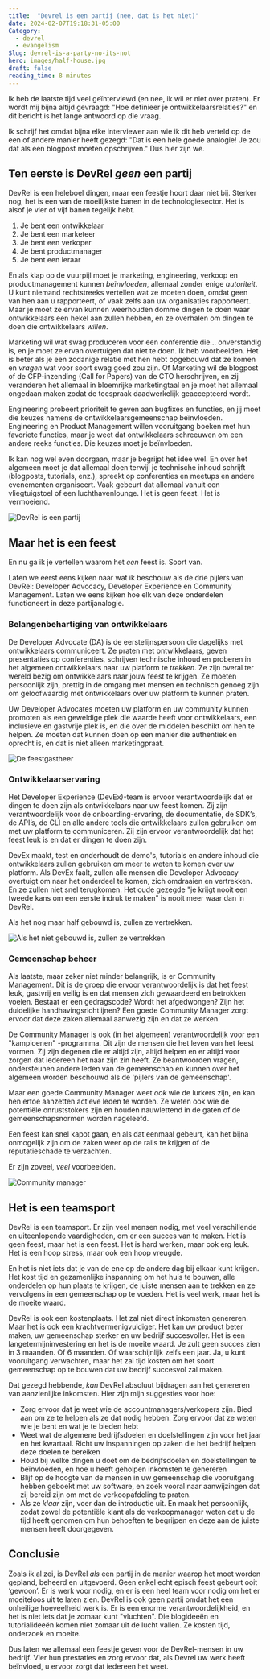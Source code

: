 ```yaml
---
title:  "Devrel is een partij (nee, dat is het niet)"
date: 2024-02-07T19:18:31-05:00
Category:
  - devrel
  - evangelism
Slug: devrel-is-a-party-no-its-not
hero: images/half-house.jpg
draft: false
reading_time: 8 minutes
---
```


Ik heb de laatste tijd veel geïnterviewd (en nee, ik wil er niet over praten). Er wordt mij bijna altijd gevraagd: "Hoe definieer je ontwikkelaarsrelaties?" en dit bericht is het lange antwoord op die vraag.

Ik schrijf het omdat bijna elke interviewer aan wie ik dit heb verteld op de een of andere manier heeft gezegd: "Dat is een hele goede analogie! Je zou dat als een blogpost moeten opschrijven." Dus hier zijn we.

## Ten eerste is DevRel _geen_ een partij

DevRel is een heleboel dingen, maar een feestje hoort daar niet bij. Sterker nog, het is een van de moeilijkste banen in de technologiesector. Het is alsof je vier of vijf banen tegelijk hebt.
1. Je bent een ontwikkelaar
2. Je bent een marketeer
3. Je bent een verkoper
4. Je bent productmanager
5. Je bent een leraar

En als klap op de vuurpijl moet je marketing, engineering, verkoop en productmanagement kunnen *beïnvloeden*, allemaal zonder enige *autoriteit*. U kunt niemand rechtstreeks vertellen wat ze moeten doen, omdat geen van hen aan u rapporteert, of vaak zelfs aan uw organisaties rapporteert. Maar je moet ze ervan kunnen weerhouden domme dingen te doen waar ontwikkelaars een hekel aan zullen hebben, en ze overhalen om dingen te doen die ontwikkelaars *willen*.

Marketing wil wat swag produceren voor een conferentie die... onverstandig is, en je moet ze ervan overtuigen dat niet te doen. Ik heb voorbeelden. Het is beter als je een zodanige relatie met hen hebt opgebouwd dat ze komen en *vragen* wat voor soort swag goed zou zijn. Of Marketing wil de blogpost of de CFP-inzending (Call for Papers) van de CTO herschrijven, en zij veranderen het allemaal in bloemrijke marketingtaal en je moet het allemaal ongedaan maken zodat de toespraak daadwerkelijk geaccepteerd wordt.

Engineering probeert prioriteit te geven aan bugfixes en functies, en jij moet die keuzes namens de ontwikkelaarsgemeenschap beïnvloeden. Engineering en Product Management willen vooruitgang boeken met hun favoriete functies, maar je weet dat ontwikkelaars schreeuwen om een andere reeks functies. Die keuzes moet je beïnvloeden.

Ik kan nog wel even doorgaan, maar je begrijpt het idee wel. En over het algemeen moet je dat allemaal doen terwijl je technische inhoud schrijft (blogposts, tutorials, enz.), spreekt op conferenties en meetups en andere evenementen organiseert. Vaak gebeurt dat allemaal vanuit een vliegtuigstoel of een luchthavenlounge. Het is geen feest. Het is vermoeiend.

![DevRel is een partij](images/IMG_5406.png)

## Maar het is een feest

En nu ga ik je vertellen waarom het *een* feest is. Soort van.

Laten we eerst eens kijken naar wat ik beschouw als de drie pijlers van DevRel: Developer Advocacy, Developer Experience en Community Management. Laten we eens kijken hoe elk van deze onderdelen functioneert in deze partijanalogie.

### Belangenbehartiging van ontwikkelaars

De Developer Advocate (DA) is de eerstelijnspersoon die dagelijks met ontwikkelaars communiceert. Ze praten met ontwikkelaars, geven presentaties op conferenties, schrijven technische inhoud en proberen in het algemeen ontwikkelaars naar uw platform te *trekken*. Ze zijn overal ter wereld bezig om ontwikkelaars naar jouw feest te krijgen. Ze moeten persoonlijk zijn, prettig in de omgang met mensen en technisch genoeg zijn om geloofwaardig met ontwikkelaars over uw platform te kunnen praten.

Uw Developer Advocates moeten uw platform en uw community kunnen promoten als een geweldige plek die waarde heeft voor ontwikkelaars, een inclusieve en gastvrije plek is, en die over de middelen beschikt om hen te helpen. Ze moeten dat kunnen doen op een manier die authentiek en oprecht is, en dat is niet alleen marketingpraat.

![De feestgastheer](images/istockphoto-814293028-612x612.jpg)

### Ontwikkelaarservaring

Het Developer Experience (DevEx)-team is ervoor verantwoordelijk dat er dingen te doen zijn als ontwikkelaars naar uw feest komen. Zij zijn verantwoordelijk voor de onboarding-ervaring, de documentatie, de SDK’s, de API’s, de CLI en alle andere tools die ontwikkelaars zullen gebruiken om met uw platform te communiceren. Zij zijn ervoor verantwoordelijk dat het feest leuk is en dat er dingen te doen zijn.

DevEx maakt, test en onderhoudt de demo's, tutorials en andere inhoud die ontwikkelaars zullen gebruiken om meer te weten te komen over uw platform. Als DevEx faalt, zullen alle mensen die Developer Advocacy overtuigt om naar het onderdeel te komen, zich omdraaien en vertrekken. En ze zullen niet snel terugkomen. Het oude gezegde "je krijgt nooit een tweede kans om een eerste indruk te maken" is nooit meer waar dan in DevRel.

Als het nog maar half gebouwd is, zullen ze vertrekken.

![Als het niet gebouwd is, zullen ze vertrekken](images/half-built.jpg)

### Gemeenschap beheer

Als laatste, maar zeker niet minder belangrijk, is er Community Management. Dit is de groep die ervoor verantwoordelijk is dat het feest leuk, gastvrij en veilig is en dat mensen zich gewaardeerd en betrokken voelen. Bestaat er een gedragscode? Wordt het afgedwongen? Zijn het duidelijke handhavingsrichtlijnen? Een goede Community Manager zorgt ervoor dat deze zaken allemaal aanwezig zijn en dat ze werken.

De Community Manager is ook (in het algemeen) verantwoordelijk voor een "kampioenen" -programma. Dit zijn de mensen die het leven van het feest vormen. Zij zijn degenen die er altijd zijn, altijd helpen en er altijd voor zorgen dat iedereen het naar zijn zin heeft. Ze beantwoorden vragen, ondersteunen andere leden van de gemeenschap en kunnen over het algemeen worden beschouwd als de 'pijlers van de gemeenschap'.

Maar een goede Community Manager weet *ook* wie de lurkers zijn, en kan hen ertoe aanzetten actieve leden te worden. Ze weten ook wie de potentiële onruststokers zijn en houden nauwlettend in de gaten of de gemeenschapsnormen worden nageleefd.

Een feest kan snel kapot gaan, en als dat eenmaal gebeurt, kan het bijna onmogelijk zijn om de zaken weer op de rails te krijgen of de reputatieschade te verzachten.

Er zijn zoveel, *veel* voorbeelden.

![Community manager](images/stones.jpg)

## Het is een teamsport

DevRel is een teamsport. Er zijn veel mensen nodig, met veel verschillende en uiteenlopende vaardigheden, om er een succes van te maken. Het is geen feest, maar het is een feest. Het is hard werken, maar ook erg leuk. Het is een hoop stress, maar ook een hoop vreugde.

En het is niet iets dat je van de ene op de andere dag bij elkaar kunt krijgen. Het kost tijd en gezamenlijke inspanning om het huis te bouwen, alle onderdelen op hun plaats te krijgen, de juiste mensen aan te trekken en ze vervolgens in een gemeenschap op te voeden. Het is veel werk, maar het is de moeite waard.

DevRel is ook een kostenplaats. Het zal niet direct inkomsten genereren. Maar het is ook een krachtvermenigvuldiger. Het kan uw product beter maken, uw gemeenschap sterker en uw bedrijf succesvoller. Het is een langetermijninvestering en het is de moeite waard. Je zult geen succes zien in 3 maanden. Of 6 maanden. Of waarschijnlijk zelfs een jaar. Ja, u kunt vooruitgang verwachten, maar het zal tijd kosten om het soort gemeenschap op te bouwen dat uw bedrijf succesvol zal maken.

Dat gezegd hebbende, *kan* DevRel absoluut bijdragen aan het genereren van aanzienlijke inkomsten. Hier zijn mijn suggesties voor hoe:
- Zorg ervoor dat je weet wie de accountmanagers/verkopers zijn. Bied aan om ze te helpen als ze dat nodig hebben. Zorg ervoor dat ze weten wie je bent en wat je te bieden hebt
- Weet wat de algemene bedrijfsdoelen en doelstellingen zijn voor het jaar en het kwartaal. Richt uw inspanningen op zaken die het bedrijf helpen deze doelen te bereiken
- Houd bij welke dingen u doet om de bedrijfsdoelen en doelstellingen te beïnvloeden, en hoe u heeft geholpen inkomsten te genereren
- Blijf op de hoogte van de mensen in uw gemeenschap die vooruitgang hebben geboekt met uw software, en zoek vooral naar aanwijzingen dat zij bereid zijn om met de verkoopafdeling te praten.
- Als ze *klaar* zijn, voer dan de introductie uit. En maak het persoonlijk, zodat zowel de potentiële klant als de verkoopmanager weten dat u de tijd heeft genomen om hun behoeften te begrijpen en deze aan de juiste mensen heeft doorgegeven.

## Conclusie

Zoals ik al zei, is DevRel *als* een partij in de manier waarop het moet worden gepland, beheerd en uitgevoerd. Geen enkel echt episch feest gebeurt ooit ‘gewoon’. Er is werk voor nodig, en er is een heel team voor nodig om het er moeiteloos uit te laten zien. DevRel is ook geen partij omdat het een onheilige hoeveelheid werk is. Er is een enorme verantwoordelijkheid, en het is niet iets dat je zomaar kunt "vluchten". Die blogideeën en tutorialideeën komen niet zomaar uit de lucht vallen. Ze kosten tijd, onderzoek en moeite.

Dus laten we allemaal een feestje geven voor de DevRel-mensen in uw bedrijf. Vier hun prestaties en zorg ervoor dat, als Devrel uw werk heeft beïnvloed, u ervoor zorgt dat iedereen het weet. 
